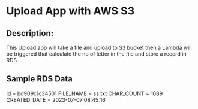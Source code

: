# Upload App with AWS S3 
## Description: 
This Upload app will take a file and upload to S3 bucket then a Lambda will be triggered that calculate the no of letter in the file and store a record in RDS

## Sample RDS Data
Id = bd909c1c34501
FILE_NAME = ss.txt
CHAR_COUNT = 1689
CREATED_DATE = 2023-07-07 08:45:16
		     	   